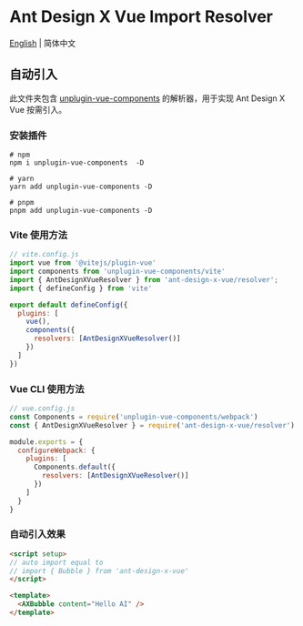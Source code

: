 # Ant Design X Vue Import Resolver

[English](./README.md) | 简体中文

## 自动引入

此文件夹包含 [unplugin-vue-components](https://github.com/unplugin/unplugin-vue-components) 的解析器，用于实现 Ant Design X Vue 按需引入。


### 安装插件

```shell
# npm
npm i unplugin-vue-components  -D

# yarn
yarn add unplugin-vue-components -D

# pnpm
pnpm add unplugin-vue-components -D
```

### Vite 使用方法

```js
// vite.config.js
import vue from '@vitejs/plugin-vue'
import components from 'unplugin-vue-components/vite'
import { AntDesignXVueResolver } from 'ant-design-x-vue/resolver';
import { defineConfig } from 'vite'

export default defineConfig({
  plugins: [
    vue(),
    components({
      resolvers: [AntDesignXVueResolver()]
    })
  ]
})
```

### Vue CLI 使用方法

```js
// vue.config.js
const Components = require('unplugin-vue-components/webpack')
const { AntDesignXVueResolver } = require('ant-design-x-vue/resolver')

module.exports = {
  configureWebpack: {
    plugins: [
      Components.default({
        resolvers: [AntDesignXVueResolver()]
      })
    ]
  }
}
```

### 自动引入效果

```html
<script setup>
// auto import equal to
// import { Bubble } from 'ant-design-x-vue'
</script>

<template>
  <AXBubble content="Hello AI" />
</template>
```
